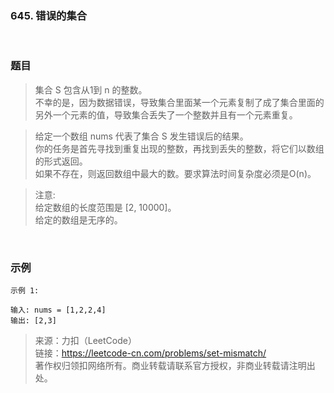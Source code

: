 ### 645. 错误的集合

<br>

### 题目

> 集合 S 包含从1到 n 的整数。<br>
不幸的是，因为数据错误，导致集合里面某一个元素复制了成了集合里面的另外一个元素的值，导致集合丢失了一个整数并且有一个元素重复。

>给定一个数组 nums 代表了集合 S 发生错误后的结果。<br>
你的任务是首先寻找到重复出现的整数，再找到丢失的整数，将它们以数组的形式返回。<br>
如果不存在，则返回数组中最大的数。要求算法时间复杂度必须是O(n)。

>注意:<br>
给定数组的长度范围是 [2, 10000]。<br>
给定的数组是无序的。

<br>

### 示例
```
示例 1:

输入: nums = [1,2,2,4]
输出: [2,3]
```

>来源：力扣（LeetCode）<br>
链接：https://leetcode-cn.com/problems/set-mismatch/<br>
著作权归领扣网络所有。商业转载请联系官方授权，非商业转载请注明出处。

<br>
